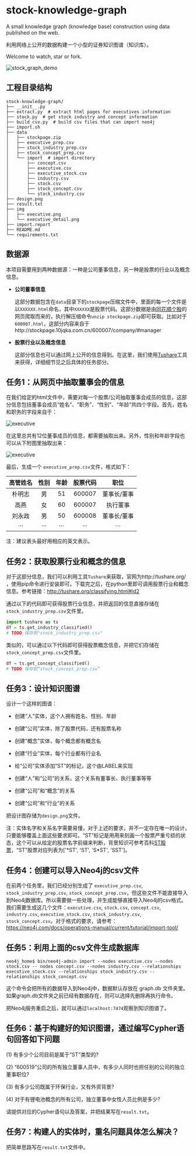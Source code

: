 # stock-knowledge-graph

A small knowledge graph (knowledge base) construction using data published on the web.

利用网络上公开的数据构建一个小型的证券知识图谱（知识库）。

Welcome to watch, star or fork.

![stock_graph_demo](./img/stock_graph_demo.png)

## 工程目录结构

```
stock-knowledge-graph/
├── __init__.py
├── extract.py  # extract html pages for executives information
├── stock.py  # get stock industry and concept information
├── build_csv.py  # build csv files that can import neo4j
├── import.sh
├── data
│   ├── stockpage.zip
│   ├── executive_prep.csv
│   ├── stock_industry_prep.csv
│   ├── stock_concept_prep.csv
│   └── import  # import directory
│       ├── concept.csv
│       ├── executive.csv
│       ├── executive_stock.csv
│       ├── industry.csv
│       ├── stock.csv
│       ├── stock_concept.csv
│       └── stock_industry.csv
├── design.png
├── result.txt
├── img
│   ├── executive.png
│   └── executive_detail.png
├── import.report
├── README.md
└── requirements.txt
```

## 数据源

本项目需要用到两种数据源：一种是公司董事信息，另一种是股票的行业以及概念信息。 

- **公司董事信息**

  这部分数据包含在`data`目录下的`stockpage`压缩文件中，⾥面的每一个文件是以`XXXXXX.html`命名，其中`XXXXXX`是股票代码。这部分数据是由[同花顺个股](http://stockpage.10jqka.com.cn/)的⽹页爬取而来的，执行解压缩命令`unzip stockpage.zip`即可获取。比如对于`600007.html`，这部分内容来自于http://stockpage.10jqka.com.cn/600007/company/#manager

- **股票行业以及概念信息**

  这部分信息也可以通过⽹上公开的信息得到。在这里，我们使用[Tushare](http://tushare.org/)工具来获得，详细细节见之后具体的任务部分。

## 任务1：从⽹页中抽取董事会的信息

在我们给定的html文件中，需要对每一个股票/公司抽取董事会成员的信息，这部分信息包括董事会成员“姓名”、“职务”、“性别”、“年龄”共四个字段。首先，姓名和职务的字段来自于：

![executive](./img/executive.png)

在这里总共有12位董事成员的信息，都需要抽取出来。另外，性别和年龄字段也可以从下附图里抽取出来：

![executive](./img/executive_detail.png)

最后，生成一个 `executive_prep.csv`文件，格式如下：

| 高管姓名 | 性别 | 年龄 | 股票代码 |    职位     |
| :------: | :--: | :--: | :------: | :---------: |
|  朴明志  |  男  |  51  |  600007  | 董事⻓/董事 |
|   高燕   |  女  |  60  |  600007  |  执⾏董事   |
|  刘永政  |  男  |  50  |  600008  | 董事⻓/董事 |
|   ···    | ···  | ···  |   ···    |     ···     |

注：建议表头最好用相应的英文表示。

## 任务2：获取股票行业和概念的信息

对于这部分信息，我们可以利⽤工具`Tushare`来获取，官网为http://tushare.org/ ，使用pip命令进行安装即可。下载完之后，在python里即可调用股票行业和概念信息。参考链接：http://tushare.org/classifying.html#id2

通过以下的代码即可获得股票行业信息，并把返回的信息直接存储在`stock_industry_prep.csv`文件里。

```python
import tushare as ts
df = ts.get_industry_classified()
# TODO 保存到"stock_industry_prep.csv"
```

类似的，可以通过以下代码即可获得股票概念信息，并把它们存储在`stock_concept_prep.csv`文件里。

```python
df = ts.get_concept_classified()
# TODO 保存到“stock_concept_prep.csv”
```

## 任务3：设计知识图谱

设计一个这样的图谱：

- 创建“人”实体，这个人拥有姓名、性别、年龄

- 创建“公司”实体，除了股票代码，还有股票名称

- 创建“概念”实体，每个概念都有概念名

- 创建“行业”实体，每个行业都有⾏业名

- 给“公司”实体添加“ST”的标记，这个由LABEL来实现

- 创建“人”和“公司”的关系，这个关系有董事长、执行董事等等
- 创建“公司”和“概念”的关系

- 创建“公司”和“行业”的关系

把设计图存储为`design.png`文件。

注：实体名字和关系名字需要易懂，对于上述的要求，并不一定存在唯一的设计，只要能够覆盖上面这些要求即可。“ST”标记是⽤用来刻画⼀个股票严重亏损的状态，这个可以从给定的股票名字前缀来判断，背景知识可参考百科[ST股票](https://baike.baidu.com/item/ST%E8%82%A1%E7%A5%A8/632784?fromtitle=ST%E8%82%A1&fromid=2430646)，“ST”股票对应列表为['\*ST', 'ST', 'S*ST', 'SST']。 

## 任务4：创建可以导⼊Neo4j的csv文件

在前两个任务里，我们已经分别生成了 `executive_prep.csv`, `stock_industry_prep.csv`, `stock_concept_prep.csv`，但这些文件不能直接导入到Neo4j数据库。所以需要做⼀些处理，并生成能够直接导入Neo4j的csv格式。
我们需要生成这⼏个文件：`executive.csv`,  `stock.csv`, `concept.csv`, `industry.csv`, `executive_stock.csv`, 
`stock_industry.csv`, `stock_concept.csv`。对于格式的要求，请参考：https://neo4j.com/docs/operations-manual/current/tutorial/import-tool/

## 任务5：利用上面的csv文件生成数据库

```shell
neo4j_home$ bin/neo4j-admin import --nodes executive.csv --nodes stock.csv -- nodes concept.csv --nodes industry.csv --relationships executive_stock.csv --relationships stock_industry.csv -- relationships stock_concept.csv
```

这个命令会把所有的数据导入到Neo4j中，数据默认存放在 graph.db 文件夹里。如果graph.db文件夹之前已经有数据存在，则可以选择先删除再执行命令。

把Neo4j服务重启之后，就可以通过`localhost:7474`观察到知识图谱了。

## 任务6：基于构建好的知识图谱，通过编写Cypher语句回答如下问题

(1) 有多少个公司目前是属于“ST”类型的?

(2) “600519”公司的所有独立董事人员中，有多少人同时也担任别的公司的独立董事职位?

(3) 有多少公司既属于环保行业，又有外资背景?

(4) 对于有锂电池概念的所有公司，独⽴董事中女性⼈员⽐例是多少? 

请提供对应的Cypher语句以及答案，并把结果写在`result.txt`。

## 任务7：构建人的实体时，重名问题具体怎么解决？

把简单思路写在`result.txt`文件中。
